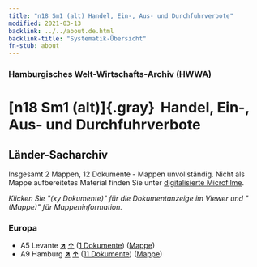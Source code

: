 ```yaml
---
title: "n18 Sm1 (alt) Handel, Ein-, Aus- und Durchfuhrverbote"
modified: 2021-03-13
backlink: ../../about.de.html
backlink-title: "Systematik-Übersicht"
fn-stub: about
---
```


### Hamburgisches Welt-Wirtschafts-Archiv (HWWA)

# [n18 Sm1 (alt)]{.gray}&#8201; Handel, Ein-, Aus- und Durchfuhrverbote&#160; 







## Länder-Sacharchiv




Insgesamt 2 Mappen, 12 Dokumente - Mappen unvollständig.
Nicht als Mappe aufbereitetes Material finden Sie unter [digitalisierte Microfilme](/film/h1_sh.de.html).

_Klicken Sie "(xy Dokumente)" für die Dokumentanzeige im Viewer und "(Mappe)" für Mappeninformation._




### Europa

- A5 Levante [**&nearr;**](../../../geo/i/140898/about.de.html "Levante (alle Mappen)") [**&uarr;**](../../../geo/about.de.html#A5 "Ländersystematik") (<a href="https://pm20.zbw.eu/iiifview/folder/sh/140898,145263" title="über: Levante : Handel, Ein-, Aus- und Durchfuhrverbote" target="_blank">1 Dokumente</a>) ([Mappe](../../../../folder/sh/1408xx/140898/1452xx/145263/about.de.html))
- A9 Hamburg [**&nearr;**](../../../geo/i/140905/about.de.html "Hamburg (alle Mappen)") [**&uarr;**](../../../geo/about.de.html#A9 "Ländersystematik") (<a href="https://pm20.zbw.eu/iiifview/folder/sh/140905,145263" title="über: Hamburg : Handel, Ein-, Aus- und Durchfuhrverbote" target="_blank">11 Dokumente</a>) ([Mappe](../../../../folder/sh/1409xx/140905/1452xx/145263/about.de.html))








